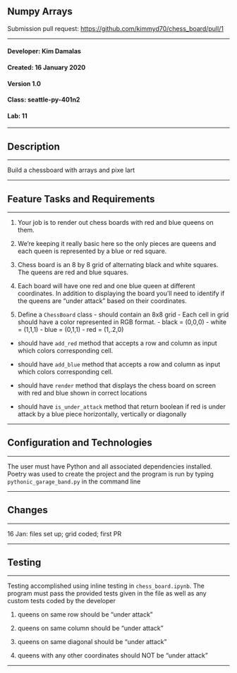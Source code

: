 ## Numpy Arrays


Submission pull request: https://github.com/kimmyd70/chess_board/pull/1

__________
#### Developer: Kim Damalas
#### Created: 16 January 2020
#### Version 1.0 
#### Class: seattle-py-401n2
#### Lab: 11
___________
## Description
___________

Build a chessboard with arrays and pixe lart
____________
## Feature Tasks and Requirements
___________

1. Your job is to render out chess boards with red and blue queens on them.

2. We’re keeping it really basic here so the only pieces are queens and each queen is represented by a blue or red square.

3. Chess board is an 8 by 8 grid of alternating black and white squares. The queens are red and blue squares.

4. Each board will have one red and one blue queen at different coordinates. In addition to displaying the board you’ll need to identify if the queens are “under attack” based on their coordinates.

5. Define a `ChessBoard` class - should contain an 8x8 grid - Each cell in grid should have a color represented in RGB format. - black = (0,0,0) - white = (1,1,1) - blue = (0,1,1) - red = (1,.2,0)

- should have `add_red` method that accepts a row and column as input which colors corresponding cell.

- should have `add_blue` method that accepts a row and column as input which colors corresponding cell.

- should have `render` method that displays the chess board on screen with red and blue shown in correct locations

- should have `is_under_attack` method that return boolean if red is under attack by a blue piece horizontally, vertically or diagonally
______________

## Configuration and Technologies
__________

The user must have Python and all associated dependencies installed.  Poetry was used to create the project and the program is run by typing  `pythonic_garage_band.py` in the command line
___________
## Changes
__________

16 Jan: files set up; grid coded; first PR
___________

## Testing
________
Testing accomplished using inline testing in `chess_board.ipynb`.  The program must pass the provided tests given in the file as well as any custom tests coded by the developer

1. queens on same row should be “under attack”

2. queens on same column should be “under attack”

3. queens on same diagonal should be “under attack”

4. queens with any other coordinates should NOT be “under attack”
____________


